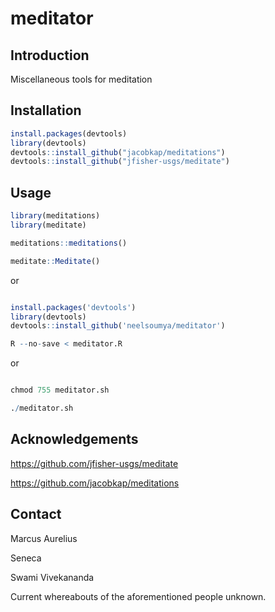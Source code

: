 # meditator

## Introduction

Miscellaneous tools for meditation


## Installation

```r
install.packages(devtools)
library(devtools)
devtools::install_github("jacobkap/meditations")
devtools::install_github("jfisher-usgs/meditate")
```

## Usage

```r
library(meditations)
library(meditate)

meditations::meditations()

meditate::Meditate()

```

or

```r

install.packages('devtools')
library(devtools)
devtools::install_github('neelsoumya/meditator')

R --no-save < meditator.R

```

or


```r

chmod 755 meditator.sh

./meditator.sh

```

## Acknowledgements

https://github.com/jfisher-usgs/meditate

https://github.com/jacobkap/meditations


## Contact

Marcus Aurelius

Seneca

Swami Vivekananda

Current whereabouts of the aforementioned people unknown.


